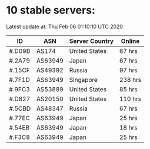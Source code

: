 # 10 stable servers:

Latest update at: Thu Feb 06 01:10:10 UTC 2020

| ID | ASN | Server Country | Online |
| -- | --- | -------------- | ------ |
| #.D09B | AS174 | United States | 67 hrs |
| #.2A79 | AS63949 | Japan | 67 hrs |
| #.15CF | AS49392 | Russia | 97 hrs |
| #.7F1D | AS63949 | Singapore | 238 hrs |
| #.9FC3 | AS53889 | United States | 85 hrs |
| #.D827 | AS20150 | United States | 110 hrs |
| #.5CBD | AS48347 | Russia | 67 hrs |
| #.77EC | AS63949 | Japan | 25 hrs |
| #.54EB | AS63949 | Japan | 18 hrs |
| #.F3C8 | AS63949 | Japan | 25 hrs |


